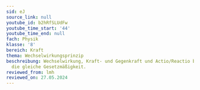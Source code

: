 ```yaml
---
sid: eJ
source_link: null
youtube_id: b2hRfSLUdFw
youtube_time_start: '44'
youtube_time_end: null
fach: Physik
klasse: '8'
bereich: Kraft
thema: Wechselwirkungsprinzip
beschreibung: Wechselwirkung, Kraft- und Gegenkraft und Actio/Reactio beschreiben
  die gleiche Gesetzmäßigkeit.
reviewed_from: lmh
reviewed_on: 27.05.2024
---
```

